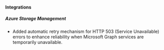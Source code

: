 
#### Integrations

##### Azure Storage Management

- Added automatic retry mechanism for HTTP 503 (Service Unavailable) errors to enhance reliability when Microsoft Graph services are temporarily unavailable.
